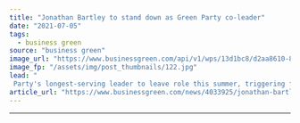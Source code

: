 ```yaml
---
title: "Jonathan Bartley to stand down as Green Party co-leader"
date: "2021-07-05"
tags: 
  - business green
source: "business green"
image_url: "https://www.businessgreen.com/api/v1/wps/13d1bc8/d2aa8610-872f-4907-829d-7bf57ae82b30/4/Jonathan-Congress-speech-185x114.jpg"
image_fp: "/assets/img/post_thumbnails/122.jpg"
lead: "
 Party's longest-serving leader to leave role this summer, triggering fresh leadership election which is expected to be held later this year ..."
article_url: "https://www.businessgreen.com/news/4033925/jonathan-bartley-stand-green-party-leader"
---
```


---
